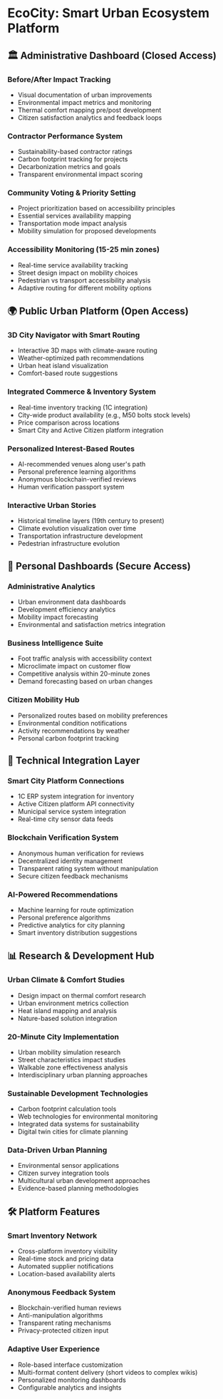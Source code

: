 # EcoCity: Smart Urban Ecosystem Platform

## 🏛️ Administrative Dashboard (Closed Access)
### Before/After Impact Tracking
- Visual documentation of urban improvements
- Environmental impact metrics and monitoring
- Thermal comfort mapping pre/post development
- Citizen satisfaction analytics and feedback loops

### Contractor Performance System
- Sustainability-based contractor ratings
- Carbon footprint tracking for projects
- Decarbonization metrics and goals
- Transparent environmental impact scoring

### Community Voting & Priority Setting
- Project prioritization based on accessibility principles
- Essential services availability mapping
- Transportation mode impact analysis
- Mobility simulation for proposed developments

### Accessibility Monitoring (15-25 min zones)
- Real-time service availability tracking
- Street design impact on mobility choices
- Pedestrian vs transport accessibility analysis
- Adaptive routing for different mobility options

## 🌍 Public Urban Platform (Open Access)
### 3D City Navigator with Smart Routing
- Interactive 3D maps with climate-aware routing
- Weather-optimized path recommendations
- Urban heat island visualization
- Comfort-based route suggestions

### Integrated Commerce & Inventory System
- Real-time inventory tracking (1C integration)
- City-wide product availability (e.g., M50 bolts stock levels)
- Price comparison across locations
- Smart City and Active Citizen platform integration

### Personalized Interest-Based Routes
- AI-recommended venues along user's path
- Personal preference learning algorithms
- Anonymous blockchain-verified reviews
- Human verification passport system

### Interactive Urban Stories
- Historical timeline layers (19th century to present)
- Climate evolution visualization over time
- Transportation infrastructure development
- Pedestrian infrastructure evolution

## 👤 Personal Dashboards (Secure Access)
### Administrative Analytics
- Urban environment data dashboards
- Development efficiency analytics
- Mobility impact forecasting
- Environmental and satisfaction metrics integration

### Business Intelligence Suite
- Foot traffic analysis with accessibility context
- Microclimate impact on customer flow
- Competitive analysis within 20-minute zones
- Demand forecasting based on urban changes

### Citizen Mobility Hub
- Personalized routes based on mobility preferences
- Environmental condition notifications
- Activity recommendations by weather
- Personal carbon footprint tracking

## 🔧 Technical Integration Layer
### Smart City Platform Connections
- 1C ERP system integration for inventory
- Active Citizen platform API connectivity
- Municipal service system integration
- Real-time city sensor data feeds

### Blockchain Verification System
- Anonymous human verification for reviews
- Decentralized identity management
- Transparent rating system without manipulation
- Secure citizen feedback mechanisms

### AI-Powered Recommendations
- Machine learning for route optimization
- Personal preference algorithms
- Predictive analytics for city planning
- Smart inventory distribution suggestions

## 📊 Research & Development Hub
### Urban Climate & Comfort Studies
- Design impact on thermal comfort research
- Urban environment metrics collection
- Heat island mapping and analysis
- Nature-based solution integration

### 20-Minute City Implementation
- Urban mobility simulation research
- Street characteristics impact studies
- Walkable zone effectiveness analysis
- Interdisciplinary urban planning approaches

### Sustainable Development Technologies
- Carbon footprint calculation tools
- Web technologies for environmental monitoring
- Integrated data systems for sustainability
- Digital twin cities for climate planning

### Data-Driven Urban Planning
- Environmental sensor applications
- Citizen survey integration tools
- Multicultural urban development approaches
- Evidence-based planning methodologies

## 🛠️ Platform Features
### Smart Inventory Network
- Cross-platform inventory visibility
- Real-time stock and pricing data
- Automated supplier notifications
- Location-based availability alerts

### Anonymous Feedback System
- Blockchain-verified human reviews
- Anti-manipulation algorithms
- Transparent rating mechanisms
- Privacy-protected citizen input

### Adaptive User Experience
- Role-based interface customization
- Multi-format content delivery (short videos to complex wikis)
- Personalized monitoring dashboards
- Configurable analytics and insights
